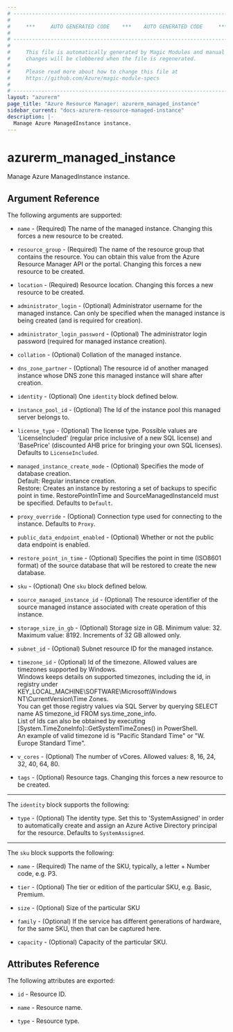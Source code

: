 ```yaml
---
# ----------------------------------------------------------------------------
#
#     ***     AUTO GENERATED CODE    ***    AUTO GENERATED CODE     ***
#
# ----------------------------------------------------------------------------
#
#     This file is automatically generated by Magic Modules and manual
#     changes will be clobbered when the file is regenerated.
#
#     Please read more about how to change this file at
#     https://github.com/Azure/magic-module-specs
#
# ----------------------------------------------------------------------------
layout: "azurerm"
page_title: "Azure Resource Manager: azurerm_managed_instance"
sidebar_current: "docs-azurerm-resource-managed-instance"
description: |-
  Manage Azure ManagedInstance instance.
---
```


# azurerm_managed_instance

Manage Azure ManagedInstance instance.


## Argument Reference

The following arguments are supported:

* `name` - (Required) The name of the managed instance. Changing this forces a new resource to be created.

* `resource_group` - (Required) The name of the resource group that contains the resource. You can obtain this value from the Azure Resource Manager API or the portal. Changing this forces a new resource to be created.

* `location` - (Required) Resource location. Changing this forces a new resource to be created.

* `administrator_login` - (Optional) Administrator username for the managed instance. Can only be specified when the managed instance is being created (and is required for creation).

* `administrator_login_password` - (Optional) The administrator login password (required for managed instance creation).

* `collation` - (Optional) Collation of the managed instance.

* `dns_zone_partner` - (Optional) The resource id of another managed instance whose DNS zone this managed instance will share after creation.

* `identity` - (Optional) One `identity` block defined below.

* `instance_pool_id` - (Optional) The Id of the instance pool this managed server belongs to.

* `license_type` - (Optional) The license type. Possible values are 'LicenseIncluded' (regular price inclusive of a new SQL license) and 'BasePrice' (discounted AHB price for bringing your own SQL licenses). Defaults to `LicenseIncluded`.

* `managed_instance_create_mode` - (Optional) Specifies the mode of database creation.<br>Default: Regular instance creation.<br>Restore: Creates an instance by restoring a set of backups to specific point in time. RestorePointInTime and SourceManagedInstanceId must be specified. Defaults to `Default`.

* `proxy_override` - (Optional) Connection type used for connecting to the instance. Defaults to `Proxy`.

* `public_data_endpoint_enabled` - (Optional) Whether or not the public data endpoint is enabled.

* `restore_point_in_time` - (Optional) Specifies the point in time (ISO8601 format) of the source database that will be restored to create the new database.

* `sku` - (Optional) One `sku` block defined below.

* `source_managed_instance_id` - (Optional) The resource identifier of the source managed instance associated with create operation of this instance.

* `storage_size_in_gb` - (Optional) Storage size in GB. Minimum value: 32. Maximum value: 8192. Increments of 32 GB allowed only.

* `subnet_id` - (Optional) Subnet resource ID for the managed instance.

* `timezone_id` - (Optional) Id of the timezone. Allowed values are timezones supported by Windows.<br>Windows keeps details on supported timezones, including the id, in registry under<br>KEY_LOCAL_MACHINE\SOFTWARE\Microsoft\Windows NT\CurrentVersion\Time Zones.<br>You can get those registry values via SQL Server by querying SELECT name AS timezone_id FROM sys.time_zone_info.<br>List of Ids can also be obtained by executing [System.TimeZoneInfo]::GetSystemTimeZones() in PowerShell.<br>An example of valid timezone id is "Pacific Standard Time" or "W. Europe Standard Time".

* `v_cores` - (Optional) The number of vCores. Allowed values: 8, 16, 24, 32, 40, 64, 80.

* `tags` - (Optional) Resource tags. Changing this forces a new resource to be created.

---

The `identity` block supports the following:

* `type` - (Optional) The identity type. Set this to 'SystemAssigned' in order to automatically create and assign an Azure Active Directory principal for the resource. Defaults to `SystemAssigned`.

---

The `sku` block supports the following:

* `name` - (Required) The name of the SKU, typically, a letter + Number code, e.g. P3.

* `tier` - (Optional) The tier or edition of the particular SKU, e.g. Basic, Premium.

* `size` - (Optional) Size of the particular SKU

* `family` - (Optional) If the service has different generations of hardware, for the same SKU, then that can be captured here.

* `capacity` - (Optional) Capacity of the particular SKU.

## Attributes Reference

The following attributes are exported:

* `id` - Resource ID.

* `name` - Resource name.

* `type` - Resource type.
